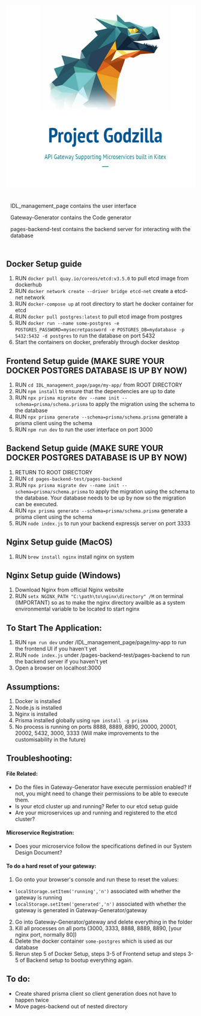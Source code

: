 ![Getting Started](godzilla.png)

<div style="border: 1px solid white; padding: 10px;">

IDL_management_page contains the user interface

Gateway-Generator contains the Code generator

pages-backend-test contains the backend server for interacting with the database

</div>

## Docker Setup guide

1.  RUN `docker pull quay.io/coreos/etcd:v3.5.0` to pull etcd image from dockerhub
2.  RUN `docker network create --driver bridge etcd-net` create a etcd-net network
3.  RUN `docker-compose up` at root directory to start he docker container for etcd
4.  RUN `docker pull postgres:latest` to pull etcd image from postgres
5.  RUN `docker run --name some-postgres -e POSTGRES_PASSWORD=mysecretpassword -e POSTGRES_DB=mydatabase -p 5432:5432 -d postgres` to run the database on port 5432
6.  Start the containers on docker, preferably through docker desktop

## Frontend Setup guide (MAKE SURE YOUR DOCKER POSTGRES DATABASE IS UP BY NOW)

1. RUN `cd IDL_management_page/page/my-app/` from ROOT DIRECTORY
2. RUN `npm install` to ensure that the dependencies are up to date
3. RUN `npx prisma migrate dev --name init --schema=prisma/schema.prisma` to apply the migration using the schema to the database
4. RUN `npx prisma generate --schema=prisma/schema.prisma` generate a prisma client using the schema
5. RUN `npm run dev` to run the user interface on port 3000

## Backend Setup guide (MAKE SURE YOUR DOCKER POSTGRES DATABASE IS UP BY NOW)

1. RETURN TO ROOT DIRECTORY
2. RUN `cd pages-backend-test/pages-backend`
3. RUN `npx prisma migrate dev --name init --schema=prisma/schema.prisma` to apply the migration using the schema to the database. Your database needs to be up by now so the migration can be executed.
4. RUN `npx prisma generate --schema=prisma/schema.prisma` generate a prisma client using the schema
5. RUN `node index.js` to run your backend expressjs server on port 3333

## Nginx Setup guide (MacOS)

1. RUN `brew install nginx` install nginx on system

## Nginx Setup guide (Windows)

1. Download Nginx from official Nginx website
2. RUN `setx NGINX_PATH "C:\path\to\nginx\directory" /M` on terminal (IMPORTANT) so as to make the nginx directory availble as a system environmental variable to be located to start nginx

## To Start The Application:

1. RUN `npm run dev` under /IDL_management_page/page/my-app to run the frontend UI if you haven't yet
2. RUN `node index.js` under /pages-backend-test/pages-backend to run the backend server if you haven't yet
3. Open a browser on localhost:3000

## Assumptions:

1. Docker is installed
2. Node.js is installed
3. Nginx is installed
4. Prisma installed globally using `npm install -g prisma`
5. No process is running on ports 8888, 8889, 8890, 20000, 20001, 20002, 5432, 3000, 3333 (Will make improvements to the customisability in the future)

## Troubleshooting:
#### File Related:
- Do the files in Gateway-Generator have execute permission enabled? If not, you might need to change their permissions to be able to execute them.
- Is your etcd cluster up and running? Refer to our etcd setup guide
- Are your microservices up and running and registered to the etcd cluster?

#### Microservice Registration:
- Does your microservice follow the specifications defined in our System Design Document?

#### To do a hard reset of your gateway:
1. Go onto your browser's console and run these to reset the values:
- `localStorage.setItem('running','n')`  associated with whether the gateway is running
- `localStorage.setItem('generated','n')` associated with whether the gateway is generated in Gateway-Generator/gateway
2. Go into Gateway-Generator/gateway and delete everything in the folder
3. Kill all processes on all ports (3000, 3333, 8888, 8889, 8890, [your nginx port, normally 80])
4. Delete the docker container `some-postgres` which is used as our database
5. Rerun step 5 of Docker Setup, steps 3-5 of Frontend setup and steps 3-5 of Backend setup to bootup everything again.

## To do:
- Create shared prisma client so client generation does not have to happen twice
- Move pages-backend out of nested directory
